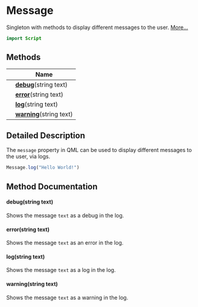 # Message

Singleton with methods to display different messages to the user. [More...](#detailed-description)

```qml
import Script
```

## Methods

| | Name |
|-|-|
||**[debug](#debug)**(string text)|
||**[error](#error)**(string text)|
||**[log](#log)**(string text)|
||**[warning](#warning)**(string text)|

## Detailed Description

The `message` property in QML can be used to display different messages to the user, via logs.

```qml
Message.log("Hello World!")
```

## Method Documentation

#### <a name="debug"></a>**debug**(string text)

Shows the message `text` as a debug in the log.

#### <a name="error"></a>**error**(string text)

Shows the message `text` as an error in the log.

#### <a name="log"></a>**log**(string text)

Shows the message `text` as a log in the log.

#### <a name="warning"></a>**warning**(string text)

Shows the message `text` as a warning in the log.
